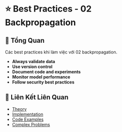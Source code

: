 # ⭐ Best Practices - 02 Backpropagation

## 🎯 Tổng Quan

Các best practices khi làm việc với 02 backpropagation.

- **Always validate data**
- **Use version control**
- **Document code and experiments**
- **Monitor model performance**
- **Follow security best practices**

## 🔗 Liên Kết Liên Quan

- [Theory](./THEORY_02_backpropagation.md)
- [Implementation](./IMPLEMENTATION_02_backpropagation.md)
- [Code Examples](./CODE_EXAMPLES_02_backpropagation.md)
- [Complex Problems](./COMPLEX_PROBLEMS.md)
